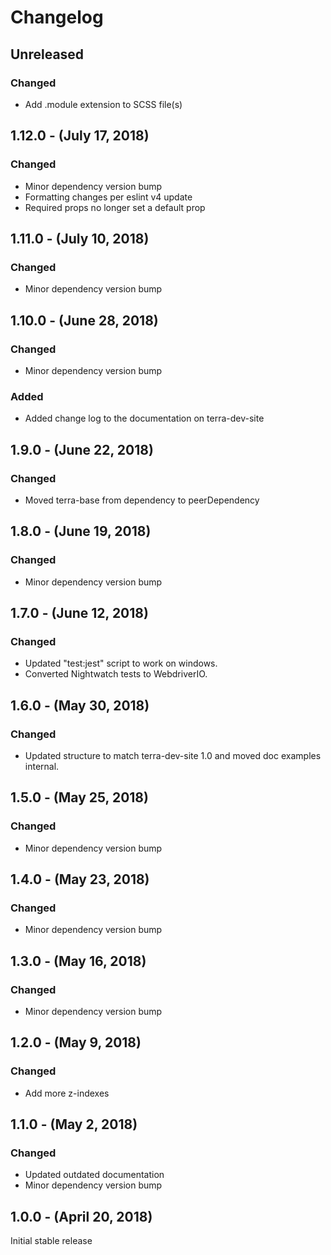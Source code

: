 Changelog
=========

Unreleased
----------
### Changed
* Add .module extension to SCSS file(s)

1.12.0 - (July 17, 2018)
------------------
### Changed
* Minor dependency version bump
* Formatting changes per eslint v4 update
* Required props no longer set a default prop

1.11.0 - (July 10, 2018)
------------------
### Changed
* Minor dependency version bump

1.10.0 - (June 28, 2018)
------------------
### Changed
* Minor dependency version bump

### Added
* Added change log to the documentation on terra-dev-site

1.9.0 - (June 22, 2018)
------------------
### Changed
* Moved terra-base from dependency to peerDependency

1.8.0 - (June 19, 2018)
------------------
### Changed
* Minor dependency version bump

1.7.0 - (June 12, 2018)
------------------
### Changed
* Updated "test:jest" script to work on windows.
* Converted Nightwatch tests to WebdriverIO.

1.6.0 - (May 30, 2018)
------------------
### Changed
* Updated structure to match terra-dev-site 1.0 and moved doc examples internal.

1.5.0 - (May 25, 2018)
------------------
### Changed
* Minor dependency version bump

1.4.0 - (May 23, 2018)
------------------
### Changed
* Minor dependency version bump

1.3.0 - (May 16, 2018)
------------------
### Changed
* Minor dependency version bump

1.2.0 - (May 9, 2018)
------------------
### Changed
* Add more z-indexes

1.1.0 - (May 2, 2018)
------------------
### Changed
* Updated outdated documentation
* Minor dependency version bump

1.0.0 - (April 20, 2018)
------------------
Initial stable release
